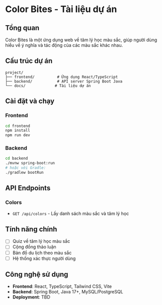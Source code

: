 # Color Bites - Tài liệu dự án

## Tổng quan
Color Bites là một ứng dụng web về tâm lý học màu sắc, giúp người dùng hiểu về ý nghĩa và tác động của các màu sắc khác nhau.

## Cấu trúc dự án
```
project/
├── frontend/          # Ứng dụng React/TypeScript
├── backend/           # API server Spring Boot Java
└── docs/             # Tài liệu dự án
```

## Cài đặt và chạy

### Frontend
```bash
cd frontend
npm install
npm run dev
```

### Backend
```bash
cd backend
./mvnw spring-boot:run
# hoặc với Gradle:
./gradlew bootRun
```

## API Endpoints

### Colors
- `GET /api/colors` - Lấy danh sách màu sắc và tâm lý học

## Tính năng chính
- [ ] Quiz về tâm lý học màu sắc
- [ ] Cộng đồng thảo luận
- [ ] Bản đồ du lịch theo màu sắc
- [ ] Hệ thống xác thực người dùng

## Công nghệ sử dụng
- **Frontend**: React, TypeScript, Tailwind CSS, Vite
- **Backend**: Spring Boot, Java 17+, MySQL/PostgreSQL
- **Deployment**: TBD 